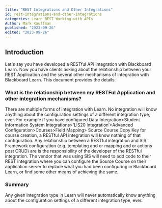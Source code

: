 ```yaml
---
title: "REST Integrations and Other Integrations"
id: rest-integrations-and-other-integrations
categories: Learn REST Working-with APIs
Author: Mark Kauffman
published: "2023-09-26"
edited: "2023-09-26"
---
```

<VersioningTracker frontMatter={frontMatter}/>

## Introduction

Let's say you have developed a RESTful API integration with Blackboard Learn. Now you have clients asking about the relationship between your REST Application and the several other mechanisms of integration with Blackboard Learn. This document provides the details.

### What is the relationship between my RESTFul Application and other integration mechanisms?
There are multiple forms of integration with Learn. No integration will know anything about the configuration settings of a different integration type, ever. For example if you have configured Data Integration>Student Information System Integrations>’LIS20 Integration’>Advanced Configuration>Courses>Field Mapping> Source Course Copy Key for course creation, a RESTful API integration will know nothing of that configuration. Any relationship between a RESTful integration and SIS Framework configuration (e.g. templating and or mapping and or actions post CRUD) are is the responsibility of the developer of the RESTful integration.  The vendor that was using SIS will need to add code to their REST integration where you can configure the Source Course on their application server to replace what you had been configuring in Blackboard Learn, or find some other means of achieving the same.

### Summary
Any given integration type in Learn will never automatically know anything about the configuration settings of a different integration type, ever.

<AuthorBox frontMatter={frontMatter}/>
